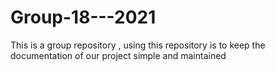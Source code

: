 # Group-18---2021
This is a group repository , using this repository is to keep the documentation of our project simple and maintained

